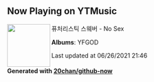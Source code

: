 ## Now Playing on YTMusic

[<img align="left" width="100" src="https://lh3.googleusercontent.com/gLW8V7RZCYl55_q78vp_G6vOmSknnpeJn6Ju-dfNOvMEXKpnAgFzsX4c_2z_MCgyGifwzxzha0yoJhGQ">](https://music.youtube.com/watch?v=6j1r3HT_0es)

퓨처리스틱 스웨버 - No Sex

**Albums**: YFGOD

Last updated at 06/26/2021 21:46

#### Generated with [20chan/github-now](https://github.com/20chan/github-now)
